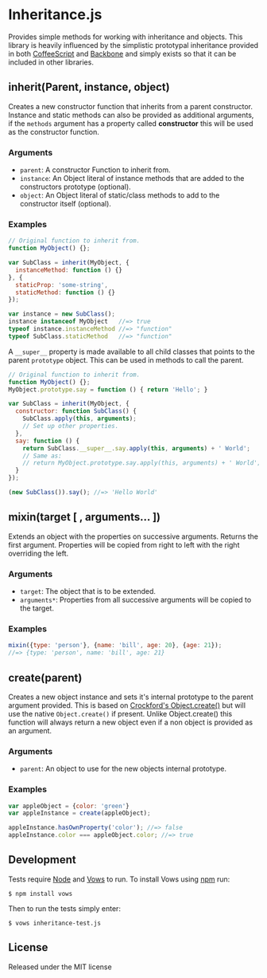 Inheritance.js
==============

Provides simple methods for working with inheritance and objects. This
library is heavily influenced by the simplistic prototypal inheritance
provided in both [CoffeeScript][] and [Backbone][] and simply exists so that
it can be included in other libraries.

[CoffeeScript]: http://jashkenas.github.com/coffee-script/
[Backbone]: http://documentcloud.github.com/backbone/

inherit(Parent, instance, object)
------------------------------------

Creates a new constructor function that inherits from a parent constructor.
Instance and static methods can also be provided as additional arguments, if the
`methods` argument has a property called __constructor__ this will be
used as the constructor function.

### Arguments

 - `parent`: A constructor Function to inherit from.
 - `instance`: An Object literal of instance methods that are added to the
    constructors prototype (optional).
 - `object`: An Object literal of static/class methods to add to the
    constructor itself (optional).

### Examples

```javascript
// Original function to inherit from.
function MyObject() {};

var SubClass = inherit(MyObject, {
  instanceMethod: function () {}
}, {
  staticProp: 'some-string',
  staticMethod: function () {}
});

var instance = new SubClass();
instance instanceof MyObject   //=> true
typeof instance.instanceMethod //=> "function"
typeof SubClass.staticMethod   //=> "function"
```

A `__super__` property is made available to all child classes that points to
the parent `prototype` object. This can be used in methods to call the parent.

```javascript
// Original function to inherit from.
function MyObject() {};
MyObject.prototype.say = function () { return 'Hello'; }

var SubClass = inherit(MyObject, {
  constructor: function SubClass() {
    SubClass.apply(this, arguments);
    // Set up other properties.
  },
  say: function () {
    return SubClass.__super__.say.apply(this, arguments) + ' World';
    // Same as:
    // return MyObject.prototype.say.apply(this, arguments) + ' World';
  }
});

(new SubClass()).say(); //=> 'Hello World'
```

mixin(target [ , arguments... ])
--------------------------------

Extends an object with the properties on successive arguments. Returns the
first argument. Properties will be copied from right to left with the right
overriding the left.

### Arguments

 - `target`: The object that is to be extended.
 - `arguments*`: Properties from all successive arguments will be copied to the target.

### Examples

```javascript
mixin({type: 'person'}, {name: 'bill', age: 20}, {age: 21});
//=> {type: 'person', name: 'bill', age: 21}
```

create(parent)
--------------

Creates a new object instance and sets it's internal prototype to the parent
argument provided. This is based on [Crockford's Object.create()][#create] but
will use the native `Object.create()` if present. Unlike Object.create() this
function will always return a new object even if a non object is provided as an
argument.

[#create]: http://javascript.crockford.com/prototypal.html

### Arguments

 - `parent`: An object to use for the new objects internal prototype.

### Examples

```javascript
var appleObject = {color: 'green'}
var appleInstance = create(appleObject);

appleInstance.hasOwnProperty('color'); //=> false
appleInstance.color === appleObject.color; //=> true
```

Development
-----------

Tests require [Node][] and [Vows][] to run. To install Vows
using [npm][] run:

    $ npm install vows

Then to run the tests simply enter:

    $ vows inheritance-test.js

[Node]: http://nodejs.org/
[Vows]: http://vowsjs.org/
[npm]:  http://npmjs.org/

License
-------

Released under the MIT license
